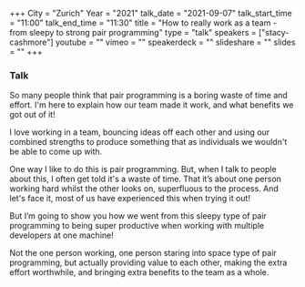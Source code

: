 +++
City = "Zurich"
Year = "2021"
talk_date = "2021-09-07"
talk_start_time = "11:00"
talk_end_time = "11:30"
title = "How to really work as a team - from sleepy to strong pair programming"
type = "talk"
speakers = ["stacy-cashmore"]
youtube = ""
vimeo = ""
speakerdeck = ""
slideshare = ""
slides = ""
+++

### Talk

So many people think that pair programming is a boring waste of time and effort. I'm here to explain how our team made it work, and what benefits we got out of it!

I love working in a team, bouncing ideas off each other and using our combined strengths to produce something that as individuals we wouldn't be able to come up with.

One way I like to do this is pair programming. But, when I talk to people about this, I often get told it's a waste of time. That it’s about one person working hard whilst the other looks on, superfluous to the process. And let's face it, most of us have experienced this when trying it out!

But I’m going to show you how we went from this sleepy type of pair programming to being super productive when working with multiple developers at one machine!

Not the one person working, one person staring into space type of pair programming, but actually providing value to each other, making the extra effort worthwhile, and bringing extra benefits to the team as a whole.
